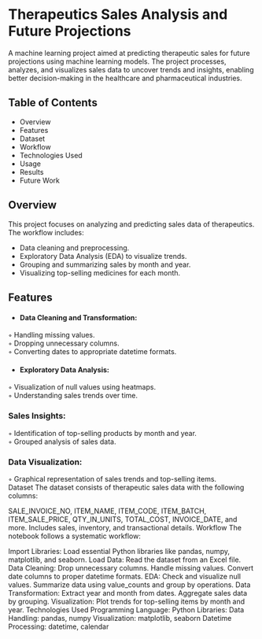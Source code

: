 # Therapeutics Sales Analysis and Future Projections
A machine learning project aimed at predicting therapeutic sales for future projections using machine learning models. The project processes, analyzes, and visualizes sales data to uncover trends and insights, enabling better decision-making in the healthcare and pharmaceutical industries.

## Table of Contents
- Overview
- Features
- Dataset
- Workflow
- Technologies Used
- Usage
- Results
- Future Work

## Overview
This project focuses on analyzing and predicting sales data of therapeutics. The workflow includes:

- Data cleaning and preprocessing.
- Exploratory Data Analysis (EDA) to visualize trends.
- Grouping and summarizing sales by month and year.
- Visualizing top-selling medicines for each month.

## Features
- #### Data Cleaning and Transformation:
   
◦ Handling missing values.  
◦ Dropping unnecessary columns.  
◦ Converting dates to appropriate datetime formats.

- #### Exploratory Data Analysis:
    
◦ Visualization of null values using heatmaps.  
◦ Understanding sales trends over time.
  
### Sales Insights:
    
◦ Identification of top-selling products by month and year.  
◦ Grouped analysis of sales data.

### Data Visualization:
    
◦ Graphical representation of sales trends and top-selling items.  
Dataset
The dataset consists of therapeutic sales data with the following columns:

SALE_INVOICE_NO, ITEM_NAME, ITEM_CODE, ITEM_BATCH, ITEM_SALE_PRICE, QTY_IN_UNITS, TOTAL_COST, INVOICE_DATE, and more.
Includes sales, inventory, and transactional details.
Workflow
The notebook follows a systematic workflow:

Import Libraries: Load essential Python libraries like pandas, numpy, matplotlib, and seaborn.
Load Data: Read the dataset from an Excel file.
Data Cleaning:
Drop unnecessary columns.
Handle missing values.
Convert date columns to proper datetime formats.
EDA:
Check and visualize null values.
Summarize data using value_counts and group by operations.
Data Transformation:
Extract year and month from dates.
Aggregate sales data by grouping.
Visualization:
Plot trends for top-selling items by month and year.
Technologies Used
Programming Language: Python
Libraries:
Data Handling: pandas, numpy
Visualization: matplotlib, seaborn
Datetime Processing: datetime, calendar

